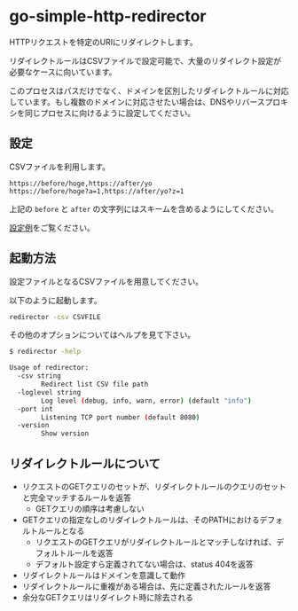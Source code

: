 # go-simple-http-redirector

HTTPリクエストを特定のURIにリダイレクトします。

リダイレクトルールはCSVファイルで設定可能で、大量のリダイレクト設定が必要なケースに向いています。

このプロセスはパスだけでなく、ドメインを区別したリダイレクトルールに対応しています。もし複数のドメインに対応させたい場合は、DNSやリバースプロキシを同じプロセスに向けるように設定してください。

## 設定

CSVファイルを利用します。

```csv
https://before/hoge,https://after/yo
https://before/hoge?a=1,https://after/yo?z=1
```

上記の `before` と `after` の文字列にはスキームを含めるようにしてください。

[設定例](./configs/examples.csv)をご覧ください。

## 起動方法

設定ファイルとなるCSVファイルを用意してください。

以下のように起動します。

```bash
redirector -csv CSVFILE
```

その他のオプションについてはヘルプを見て下さい。

```bash
$ redirector -help

Usage of redirector:
  -csv string
    	Redirect list CSV file path
  -loglevel string
    	Log level (debug, info, warn, error) (default "info")
  -port int
    	Listening TCP port number (default 8080)
  -version
    	Show version
```

## リダイレクトルールについて

- リクエストのGETクエリのセットが、リダイレクトルールのクエリのセットと完全マッチするルールを返答
  - GETクエリの順序は考慮しない
- GETクエリの指定なしのリダイレクトルールは、そのPATHにおけるデフォルトルールとなる
  - リクエストのGETクエリがリダイレクトルールとマッチしなければ、デフォルトルールを返答
  - デフォルト設定すら定義されてない場合は、status 404を返答
- リダイレクトルールはドメインを意識して動作
- リダイレクトルールに重複がある場合は、先に定義されたルールを返答
- 余分なGETクエリはリダイレクト時に除去される
